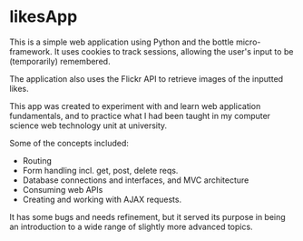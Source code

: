 # likesApp
This is a simple web application using Python and the bottle micro-framework. It uses cookies to track sessions, allowing the user's input to be (temporarily) remembered. 

The application also uses the Flickr API to retrieve images of the inputted likes. 

This app was created to experiment with and learn web application fundamentals, and to practice what I had been taught in my computer science web technology unit at university.

Some of the concepts included:
- Routing
- Form handling incl. get, post, delete reqs.
- Database connections and interfaces, and MVC architecture
- Consuming web APIs
- Creating and working with AJAX requests. 

It has some bugs and needs refinement, but it served its purpose in being an introduction to a wide range of slightly more advanced topics.
